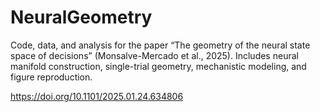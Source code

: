 # NeuralGeometry
Code, data, and analysis for the paper “The geometry of the neural state space of decisions” (Monsalve-Mercado et al., 2025). Includes neural manifold construction, single-trial geometry, mechanistic modeling, and figure reproduction.

https://doi.org/10.1101/2025.01.24.634806

